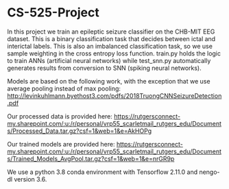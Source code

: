 # CS-525-Project

In this project we train an epileptic seizure classifier on the CHB-MIT EEG dataset.
This is a binary classification task that decides between ictal and interictal labels.
This is also an imbalanced classification task, so we use sample weighting in the cross entropy loss function.
train.py holds the logic to train ANNs (artificial neural networks) while test_snn.py automatically generates results 
from conversion to SNN (spiking neural networks).

Models are based on the following work, with the exception that we use average pooling instead of max pooling:
http://levinkuhlmann.byethost3.com/pdfs/2018TruongCNNSeizureDetection.pdf

Our processed data is provided here:
https://rutgersconnect-my.sharepoint.com/:u:/r/personal/vrp55_scarletmail_rutgers_edu/Documents/Processed_Data.tar.gz?csf=1&web=1&e=AkHOPg

Our trained models are provided here:
https://rutgersconnect-my.sharepoint.com/:u:/r/personal/vrp55_scarletmail_rutgers_edu/Documents/Trained_Models_AvgPool.tar.gz?csf=1&web=1&e=nrGR9p


We use a python 3.8 conda environment with Tensorflow 2.11.0 and nengo-dl version 3.6.


